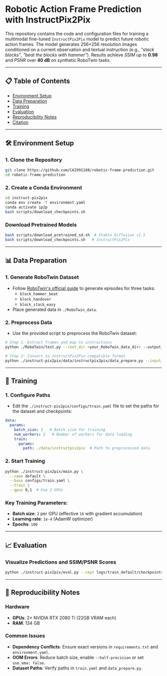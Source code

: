 # Robotic Action Frame Prediction with InstructPix2Pix

This repository contains the code and configuration files for training a multimodal fine-tuned `InstructPix2Pix` model to predict future robotic action frames. The model generates 256×256 resolution images conditioned on a current observation and textual instruction (e.g., *"stack blocks"*, *"beat the blocks with hammer"*). Results achieve *SSIM* up to **0.98** and *PSNR* over **40 dB** on synthetic RoboTwin tasks.

---

## 📋 Table of Contents
- [Environment Setup](#-environment-setup)
- [Data Preparation](#-data-preparation)
- [Training](#-training)
- [Evaluation](#-evaluation)
- [Reproducibility Notes](#-reproducibility-notes)
- [Citation](#-citation)

---

## 🛠️ Environment Setup

### 1. Clone the Repository
```bash
git clone https://github.com/CAI991108/robotic-frame-prediction.git
cd robotic-frame-prediction
```
### 2. Create a Conda Environment
```bash
cd instruct-pix2pix
conda env create -f environment.yaml
conda activate ip2p
bash scripts/download_checkpoints.sh
```
### Download Pretrained Models
```bash
bash scripts/download_pretrained_sd.sh  # Stable Diffusion v1.5
bash scripts/download_checkpoints.sh   # InstructPix2Pix
```
---

## 📊 Data Preparation
### 1. Generate RoboTwin Dataset
- Follow [RoboTwin's official guide](https://github.com/TianxingChen/RoboTwin/tree/main) to generate episodes for three tasks:
    - `block_hammer_beat`
    - `block_handover`
    - `block_stack_easy`
- Place generated data in `./RoboTwin_data`.
### 2. Preprocess Data
- Use the provided script to preprocess the RoboTwin dataset:
```bash
# Step 1: Extract frames and map to instructions
python ./RoboTwin/test.py --root_dir <your_RoboTwin_data_dir> --output_jsonl instructpix2pix_dataset.jsonl

# Step 2: Convert to InstructPix2Pix-compatible format
python ./instruct-pix2pix/data/instructpix2pix/data_prepare.py --input_jsonl instructpix2pix_dataset.jsonl --output_dir <your_output_dir>
```
---
## 🚀 Training
### 1. Configure Paths
- Edit the `./instruct-pix2pix/configs/train.yaml` file to set the paths for the dataset and checkpoints:
```yaml
data:
  params:
    batch_size: 2   # Batch size for training
    num_workers: 2   # Number of workers for data loading
    train:
      params:
        path: ./data/instructpix2pix  # Path to preprocessed data
```
### 2. Start Training
```bash
python ./instruct-pix2pix/main.py \
  --name default \
  --base configs/train.yaml \
  --train \
  --gpus 0,1  # Use 2 GPUs
```
### Key Training Parameters:
- **Batch size**: `2` per GPU (effective `16` with gradient accumulation)
- **Learning rate**: `1e-4` (AdamW optimizer)
- **Epochs**: `100`

---
## 📈 Evaluation
### Visualize Predictions and SSIM/PSNR Scores
```bash
python ./instruct-pix2pix/eval.py --ckpt logs/train_default/checkpoints/last.ckpt
```
---

## 🔄 Reproducibility Notes
### Hardware
- **GPUs**: 2× NVIDIA RTX 2080 Ti (22GB VRAM each)
- **RAM**: 134 GB
### Common Issues
- **Dependency Conflicts**: Ensure exact versions in `requirements.txt` and `environment.yaml`.
- **OOM Errors**: Reduce batch size, enable `--half-precision` or set `use_ema: false`.
- **Dataset Paths**: Verify paths in `train.yaml` and `data_prepare.py`.